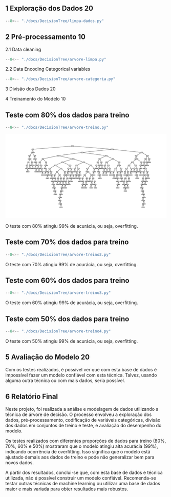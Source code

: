 ## 1	Exploração dos Dados 20

``` python exec="on" html="0"
--8<-- "./docs/DecisionTree/limpa-dados.py"
```

## 2	Pré-processamento 10

2.1 Data cleaning

``` python exec="on" html="0"
--8<-- "./docs/DecisionTree/arvore-limpa.py"
```

2.2 Data Encoding Categorical variables

``` python exec="on" html="0"
--8<-- "./docs/DecisionTree/arvore-categoria.py"
```

3	Divisão dos Dados 20

4	Treinamento do Modelo 10

## Teste com 80% dos dados para treino

``` python exec="on" html="0"
--8<-- "./docs/DecisionTree/arvore-treino.py"
```

![](Arvore_1.png)

O teste com 80% atingiu 99% de acurácia, ou seja, overfitting.

## Teste com 70% dos dados para treino

``` python exec="on" html="0"
--8<-- "./docs/DecisionTree/arvore-treino2.py"
```

O teste com 70% atingiu 99% de acurácia, ou seja, overfitting.

## Teste com 60% dos dados para treino

``` python exec="on" html="0"
--8<-- "./docs/DecisionTree/arvore-treino3.py"
```

O teste com 60% atingiu 99% de acurácia, ou seja, overfitting.

## Teste com 50% dos dados para treino

``` python exec="on" html="0"
--8<-- "./docs/DecisionTree/arvore-treino4.py"
```

O teste com 50% atingiu 99% de acurácia, ou seja, overfitting.

## 5	Avaliação do Modelo	20

Com os testes realizados, é possível ver que com esta base de dados é impossível fazer um modelo confiável com esta técnica. Talvez, usando alguma outra técnica ou com mais dados, seria possível.


## 6	Relatório Final

Neste projeto, foi realizada a análise e modelagem de dados utilizando a técnica de árvore de decisão. O processo envolveu a exploração dos dados, pré-processamento, codificação de variáveis categóricas, divisão dos dados em conjuntos de treino e teste, e avaliação do desempenho do modelo.

Os testes realizados com diferentes proporções de dados para treino (80%, 70%, 60% e 50%) mostraram que o modelo atingiu alta acurácia (99%), indicando ocorrência de overfitting. Isso significa que o modelo está ajustado demais aos dados de treino e pode não generalizar bem para novos dados.

A partir dos resultados, conclui-se que, com esta base de dados e técnica utilizada, não é possível construir um modelo confiável. Recomenda-se testar outras técnicas de machine learning ou utilizar uma base de dados maior e mais variada para obter resultados mais robustos.
